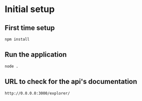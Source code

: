 # Initial setup

## First time setup
    npm install

## Run the application
    node .

## URL to check for the api's documentation
    http://0.0.0.0:3000/explorer/
